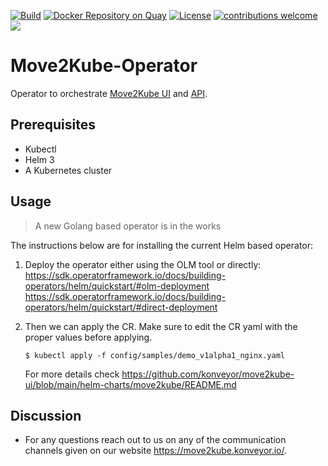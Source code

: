 [![Build](https://github.com/konveyor/move2kube-operator/workflows/Build/badge.svg "Github Actions")](https://github.com/konveyor/move2kube-operator/actions?query=workflow%3ABuild)
[![Docker Repository on Quay](https://quay.io/repository/konveyor/move2kube-operator/status "Docker Repository on Quay")](https://quay.io/repository/konveyor/move2kube-operator)
[![License](https://img.shields.io/:license-apache-blue.svg)](https://www.apache.org/licenses/LICENSE-2.0.html)
[![contributions welcome](https://img.shields.io/badge/contributions-welcome-brightgreen.svg?style=flat)](https://github.com/konveyor/move2kube-operator/pulls)
[<img src="https://img.shields.io/badge/slack-konveyor/move2kube-green.svg?logo=slack">](https://kubernetes.slack.com/archives/CR85S82A2)

# Move2Kube-Operator

Operator to orchestrate [Move2Kube UI](https://github.com/konveyor/move2kube-ui) and [API](https://github.com/konveyor/move2kube-api).  

## Prerequisites

- Kubectl
- Helm 3
- A Kubernetes cluster

## Usage

> A new Golang based operator is in the works

The instructions below are for installing the current Helm based operator:

1. Deploy the operator either using the OLM tool or directly:  
    https://sdk.operatorframework.io/docs/building-operators/helm/quickstart/#olm-deployment  
    https://sdk.operatorframework.io/docs/building-operators/helm/quickstart/#direct-deployment

1. Then we can apply the CR. Make sure to edit the CR yaml with the proper values before applying.
    ```console
    $ kubectl apply -f config/samples/demo_v1alpha1_nginx.yaml
    ```
    For more details check https://github.com/konveyor/move2kube-ui/blob/main/helm-charts/move2kube/README.md

## Discussion

* For any questions reach out to us on any of the communication channels given on our website https://move2kube.konveyor.io/.
